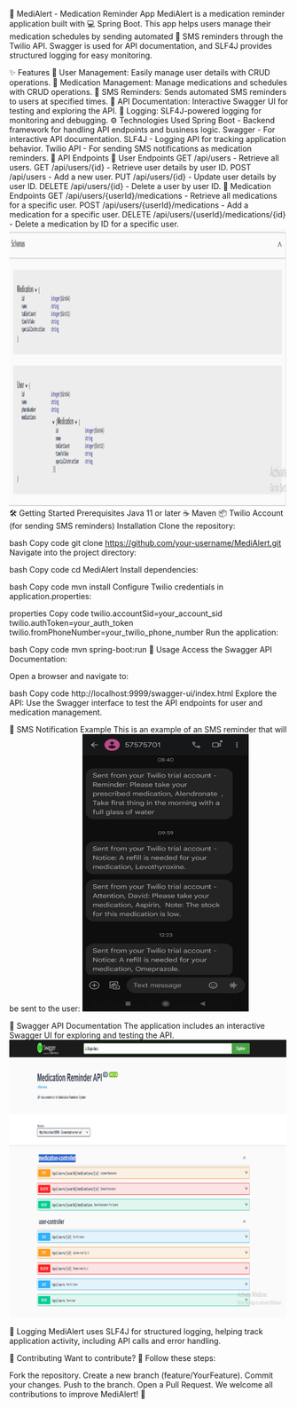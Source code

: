 📲 MediAlert - Medication Reminder App
MediAlert is a medication reminder application built with 💻 Spring Boot. This app helps users manage their medication schedules by sending automated 📱 SMS reminders through the Twilio API. Swagger is used for API documentation, and SLF4J provides structured logging for easy monitoring.

✨ Features
👤 User Management: Easily manage user details with CRUD operations.
💊 Medication Management: Manage medications and schedules with CRUD operations.
📩 SMS Reminders: Sends automated SMS reminders to users at specified times.
📜 API Documentation: Interactive Swagger UI for testing and exploring the API.
📝 Logging: SLF4J-powered logging for monitoring and debugging.
⚙️ Technologies Used
Spring Boot - Backend framework for handling API endpoints and business logic.
Swagger - For interactive API documentation.
SLF4J - Logging API for tracking application behavior.
Twilio API - For sending SMS notifications as medication reminders.
🚀 API Endpoints
👤 User Endpoints
GET /api/users - Retrieve all users.
GET /api/users/{id} - Retrieve user details by user ID.
POST /api/users - Add a new user.
PUT /api/users/{id} - Update user details by user ID.
DELETE /api/users/{id} - Delete a user by user ID.
💊 Medication Endpoints
GET /api/users/{userId}/medications - Retrieve all medications for a specific user.
POST /api/users/{userId}/medications - Add a medication for a specific user.
DELETE /api/users/{userId}/medications/{id} - Delete a medication by ID for a specific user.
<img src="assets/Entities.png" alt="SMS Example" width="500" height="500">
🛠️ Getting Started
Prerequisites
Java 11 or later ☕
Maven 📦
Twilio Account (for sending SMS reminders)
Installation
Clone the repository:

bash
Copy code
git clone https://github.com/your-username/MediAlert.git
Navigate into the project directory:

bash
Copy code
cd MediAlert
Install dependencies:

bash
Copy code
mvn install
Configure Twilio credentials in application.properties:

properties
Copy code
twilio.accountSid=your_account_sid
twilio.authToken=your_auth_token
twilio.fromPhoneNumber=your_twilio_phone_number
Run the application:

bash
Copy code
mvn spring-boot:run
📖 Usage
Access the Swagger API Documentation:

Open a browser and navigate to:

bash
Copy code
http://localhost:9999/swagger-ui/index.html
Explore the API: Use the Swagger interface to test the API endpoints for user and medication management.

📩 SMS Notification Example
This is an example of an SMS reminder that will be sent to the user:
<img src="assets/sms.jpeg" alt="SMS Example" width="300" height="500">

📄 Swagger API Documentation
The application includes an interactive Swagger UI for exploring and testing the API.
<img src="assets/SwaggerDocumentation.png" alt="SMS Example" width="500" height="500">

📝 Logging
MediAlert uses SLF4J for structured logging, helping track application activity, including API calls and error handling.

🤝 Contributing
Want to contribute? 🎉 Follow these steps:

Fork the repository.
Create a new branch (feature/YourFeature).
Commit your changes.
Push to the branch.
Open a Pull Request.
We welcome all contributions to improve MediAlert! 🚀
